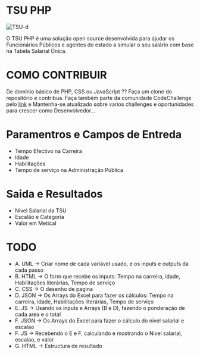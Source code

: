 # TSU PHP
![TSU-d](https://user-images.githubusercontent.com/72521774/182470102-947d22bc-8dbf-4cee-85f7-58758b88f966.jpg)



O TSU PHP é uma solução open source desenvolvida para ajudar os Funcionários Públicos e agentes do estado a simular o seu salário com base na Tabela Salarial Única.

# COMO CONTRIBUIR
De domínio básico de PHP, CSS ou JavaScript ?? Faça um clone do repositório e contribua.
Faça também parte da comunidade CodeChallenge pelo <a href="https://chat.whatsapp.com/JZyhs83pM108WoTg5aTns2">link</a> e Mantenha-se atualizado sobre varios challenges e oportunidades para crescer como Desenvolvedor...


# Paramentros e Campos de Entreda
* Tempo Efectivo na Carreira
* Idade
* Habilitações
* Tempo de serviço na Administração Pública


# Saida e Resultados

* Nivel Salarial da TSU
* Escalão e Categoria
* Valor em Metical

# TODO
* A. UML -> Criar nome de cada variável usado, e os inputs e outputs da cada passo<br>
* B. HTML -> O form que recebe os inputs: Tempo na carreira, idade, Habilitações literárias, Tempo de serviço<br>
* C. CSS -> O desenho de pagina<br>
* D. JSON -> Os Arrays do Excel para fazer os cálculos: Tempo na carreira, idade, Habilitações literárias, Tempo de serviço<br>
* E. JS -> Usando os inputs e Arrays (B e D), fazendo o ponderação de cada area e o total<br>
* F. JSON -> Os Arrays do Excel para fazer o cálculo do nível salarial e escalao<br>
* F. JS -> Recebendo o E e F, calculando e mostrando o Nivel salarial, escalao, e valor<br>
* G. HTML -> Estructura de resultado
